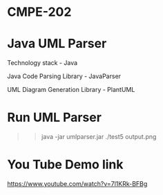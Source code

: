 # CMPE-202

# Java UML Parser

Technology stack -
Java

Java Code Parsing Library - 
JavaParser

UML Diagram Generation Library - 
PlantUML

# Run UML Parser
>> java -jar umlparser.jar ./test5 output.png

# You Tube Demo link
https://www.youtube.com/watch?v=7l1KRk-BFBg


